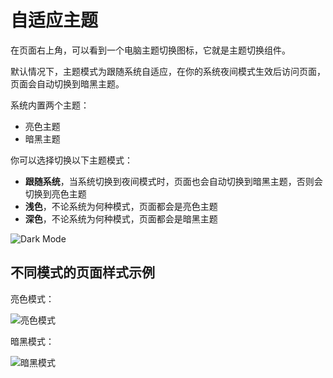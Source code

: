 # 自适应主题

在页面右上角，可以看到一个电脑主题切换图标，它就是主题切换组件。

默认情况下，主题模式为跟随系统自适应，在你的系统夜间模式生效后访问页面，页面会自动切换到暗黑主题。

系统内置两个主题：

- 亮色主题
- 暗黑主题

你可以选择切换以下主题模式：

- **跟随系统**，当系统切换到夜间模式时，页面也会自动切换到暗黑主题，否则会切换到亮色主题
- **浅色**，不论系统为何种模式，页面都会是亮色主题
- **深色**，不论系统为何种模式，页面都会是暗黑主题

![Dark Mode](/theme-selector.png)

## 不同模式的页面样式示例

亮色模式：

![亮色模式](/theme-light.png)

暗黑模式：

![暗黑模式](/theme-dark.png)
